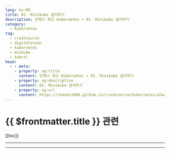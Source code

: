 ```yaml
---
lang: ko-KR
title: 02. Minikube 설치하기
description: 언제나 최신 Kubernetes > 02. Minikube 설치하기
category:
  - Kubernetes
tag:
  - crashcourse
  - digitalocean
  - kubernetes
  - minkube
  - kubctl
head:
  - - meta:
    - property: og:title
      content: 언제나 최신 Kubernetes > 02. Minikube 설치하기
    - property: og:description
      content: 02. Minikube 설치하기
    - property: og:url
      content: https://chanhi2000.github.io/crashcourse/kubernetes/always-up-to-date-kubernetes/02.html
---
```


# {{ $frontmatter.title }} 관련

[[toc]]

---

---

<TagLinks />